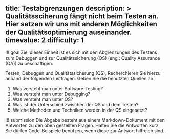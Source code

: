 title: Testabgrenzungen
description: >
  Qualitätssciherung fängt nicht beim Testen an. Hier setzen wir uns mit anderen Möglichkeiten der Qualitätsoptimierung auseinander.
timevalue: 2
difficulty: 1
---

!!! goal
  Ziel dieser Einheit ist es sich mit den Abgrenzungen des Testens zum Debuggen und zur Qualitätssicherung (QS) (eng.: Quality Assurance (QA)) zu beschäftigen.

Testen, Debuggen und Qualitätssicherung (QS), Recherchieren Sie hierzu anhand der folgenden Leitfragen.
Geben Sie die benutzten Quellen an.

1. Was versteht man unter Software-Testing?
2. Was versteht man unter Debugging?
3. Was versteht man unter QS?
4. Was ist der Unterschied zwischen der QS und dem Testen?
5. Welche Methoden und Techniken werden in der QS eingesetzt?

!!! submission
  Die Abgabe besteht aus einem Markdown-Dokument mit den Antworten zu den oben gestellten Fragen.
  Halten Sie die Antworten kurz.
  Sie dürfen Code-Beispiele benutzen, wenn diese zur Antwort hilfreich sind.
